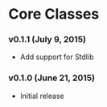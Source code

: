 Core Classes
============

### v0.1.1 (July 9, 2015)

* Add support for Stdlib

### v0.1.0 (June 21, 2015)

* Initial release

